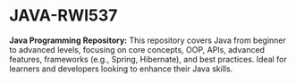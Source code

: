 # JAVA-RWI537
**Java Programming Repository:** This repository covers Java from beginner to advanced levels, focusing on core concepts, OOP, APIs, advanced features, frameworks (e.g., Spring, Hibernate), and best practices. Ideal for learners and developers looking to enhance their Java skills.
